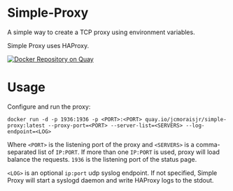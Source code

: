 # Simple-Proxy

A simple way to create a TCP proxy using environment variables.

Simple Proxy uses HAProxy.

[![Docker Repository on Quay](https://quay.io/repository/jcmoraisjr/simple-proxy/status "Docker Repository on Quay")](https://quay.io/repository/jcmoraisjr/simple-proxy)

# Usage

Configure and run the proxy:

	docker run -d -p 1936:1936 -p <PORT>:<PORT> quay.io/jcmoraisjr/simple-proxy:latest --proxy-port=<PORT> --server-list=<SERVERS> --log-endpoint=<LOG>

Where `<PORT>` is the listening port of the proxy and `<SERVERS>` is a comma-separated list of `IP:PORT`. If more than one `IP:PORT` is used, proxy will load balance the requests. `1936` is the listening port of the status page.

`<LOG>` is an optional `ip:port` udp syslog endpoint. If not specified, Simple Proxy will start a syslogd daemon and write HAProxy logs to the stdout.
